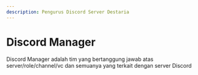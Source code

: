 ```yaml
---
description: Pengurus Discord Server Destaria
---
```


# Discord Manager

Discord Manager adalah tim yang bertanggung jawab atas server/role/channel/vc dan semuanya yang terkait dengan server Discord
